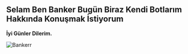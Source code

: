 ## Selam Ben Banker Bugün Biraz Kendi Botlarım Hakkında Konuşmak İstiyorum
**İyi Günler Dilerim.**


<img src="https://komarev.com/ghpvc/?username=Bankerr&label=Ziyaretçi%20Sayısı&color=552b75" alt="Bankerr" />
